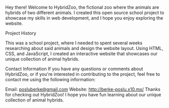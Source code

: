 Hey there! Welcome to HybridZoo, the fictional zoo where the animals are hybrids of two different animals. I created this open source school project to showcase my skills in web development, and I hope you enjoy exploring the website.

Project History

This was a school project, where I needed to spent several weeks researching about said animals and design the website layout. Using HTML, CSS, and JavaScript, I created an interactive website that showcases our unique collection of animal hybrids.


Contact Information
If you have any questions or comments about HybridZoo, or if you're interested in contributing to the project, feel free to contact me using the following information:

Email: posluberke@gmail.com
Website: http://berke-poslu.x10.mx/
Thanks for checking out HybridZoo! I hope you have fun learning about our unique collection of animal hybrids.
